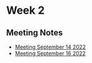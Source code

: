 # Week 2

## Meeting Notes

- [Meeting September 14 2022](./sept-14-2022-meeting.md)
- [Meeting September 16 2022](./sept-16-2022-meeting.md)
